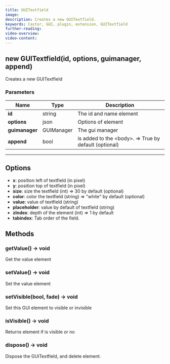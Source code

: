```yaml
---
title: GUITextfield
image:
description: Creates a new GUITextfield.
keywords: Castor, GUI, plugin, extension, GUITextfield
further-reading:
video-overview:
video-content:
---
```


## new GUITextfield(id, options, guimanager, append)

Creates a new GUITextfield

### Parameters

| Name           | Type       | Description                                                    |
| -------------- | ---------- | -------------------------------------------------------------- |
| **id**         | string     | The id and name element                                        |
| **options**    | json       | Options of element                                             |
| **guimanager** | GUIManager | The gui manager                                                |
| **append**     | bool       | is added to the &lt;body&gt;. =&gt; True by default (optional) |

---

## Options

- **x**: position left of textfield (in pixel)
- **y**: position top of textfield (in pixel)
- **size**: size the textfield (int) =&gt; 30 by default (optional)
- **color**: color the textfield (string) =&gt; "white" by default (optional)
- **value**: value of textfield (string)
- **placeholder**: value by default of textfield (string)
- **zIndex**: depth of the element (int) =&gt; 1 by default
- **tabindex**: Tab order of the field.

## Methods

### getValue() → void

Get the value element

### setValue() → void

Set the value element

### setVisible(bool, fade) → void

Set this GUI element to visible or invisible

### isVisible() → void

Returns element if is visible or no

### dispose() → void

Dispose the GUITextfield, and delete element.

